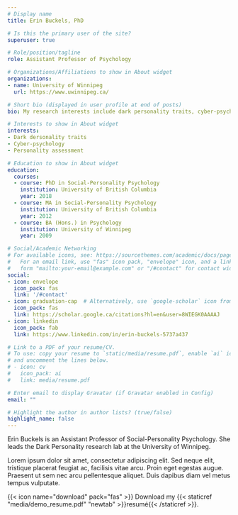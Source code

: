 ```yaml
---
# Display name
title: Erin Buckels, PhD

# Is this the primary user of the site?
superuser: true

# Role/position/tagline
role: Assistant Professor of Psychology

# Organizations/Affiliations to show in About widget
organizations:
- name: University of Winnipeg
  url: https://www.uwinnipeg.ca/

# Short bio (displayed in user profile at end of posts)
bio: My research interests include dark personality traits, cyber-psychology, and personality assessment.

# Interests to show in About widget
interests:
- Dark dersonality traits
- Cyber-psychology
- Personality assessment

# Education to show in About widget
education:
  courses:
  - course: PhD in Social-Personality Psychology
    institution: University of British Columbia
    year: 2018
  - course: MA in Social-Personality Psychology
    institution: University of British Columbia
    year: 2012
  - course: BA (Hons.) in Psychology
    institution: University of Winnipeg
    year: 2009

# Social/Academic Networking
# For available icons, see: https://sourcethemes.com/academic/docs/page-builder/#icons
#   For an email link, use "fas" icon pack, "envelope" icon, and a link in the
#   form "mailto:your-email@example.com" or "/#contact" for contact widget.
social:
- icon: envelope
  icon_pack: fas
  link: '/#contact'
- icon: graduation-cap  # Alternatively, use `google-scholar` icon from `ai` icon pack
  icon_pack: fas
  link: https://scholar.google.ca/citations?hl=en&user=8WIEGK0AAAAJ
- icon: linkedin
  icon_pack: fab
  link: https://www.linkedin.com/in/erin-buckels-5737a437

# Link to a PDF of your resume/CV.
# To use: copy your resume to `static/media/resume.pdf`, enable `ai` icons in `params.toml`, 
# and uncomment the lines below.
# - icon: cv
#   icon_pack: ai
#   link: media/resume.pdf

# Enter email to display Gravatar (if Gravatar enabled in Config)
email: ""

# Highlight the author in author lists? (true/false)
highlight_name: false
---
```


Erin Buckels is an Assistant Professor of Social-Personality Psychology. She leads the Dark Personality research lab at the University of Winnipeg.

Lorem ipsum dolor sit amet, consectetur adipiscing elit. Sed neque elit, tristique placerat feugiat ac, facilisis vitae arcu. Proin eget egestas augue. Praesent ut sem nec arcu pellentesque aliquet. Duis dapibus diam vel metus tempus vulputate.

{{< icon name="download" pack="fas" >}} Download my {{< staticref "media/demo_resume.pdf" "newtab" >}}resumé{{< /staticref >}}.
